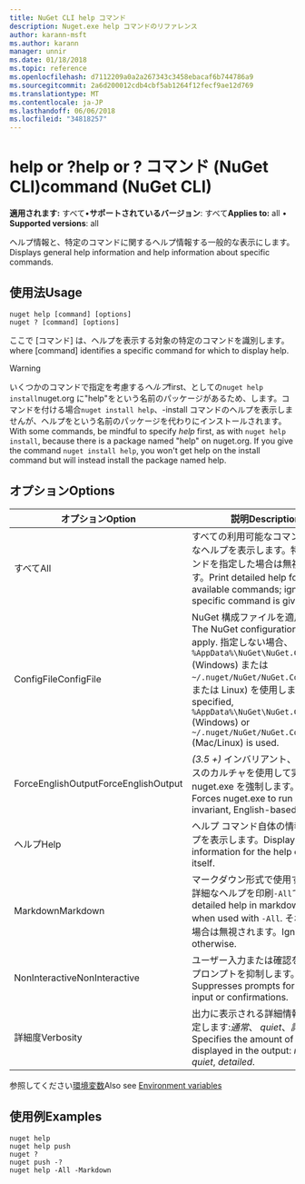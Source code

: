 ```yaml
---
title: NuGet CLI help コマンド
description: Nuget.exe help コマンドのリファレンス
author: karann-msft
ms.author: karann
manager: unnir
ms.date: 01/18/2018
ms.topic: reference
ms.openlocfilehash: d7112209a0a2a267343c3458ebacaf6b744786a9
ms.sourcegitcommit: 2a6d200012cdb4cbf5ab1264f12fecf9ae12d769
ms.translationtype: MT
ms.contentlocale: ja-JP
ms.lasthandoff: 06/06/2018
ms.locfileid: "34818257"
---
```

# <a name="help-or--command-nuget-cli"></a><span data-ttu-id="77478-103">help or ?</span><span class="sxs-lookup"><span data-stu-id="77478-103">help or ?</span></span> <span data-ttu-id="77478-104">コマンド (NuGet CLI)</span><span class="sxs-lookup"><span data-stu-id="77478-104">command (NuGet CLI)</span></span>

<span data-ttu-id="77478-105">**適用されます:** すべて&bullet;**サポートされているバージョン**: すべて</span><span class="sxs-lookup"><span data-stu-id="77478-105">**Applies to:** all &bullet; **Supported versions**: all</span></span>

<span data-ttu-id="77478-106">ヘルプ情報と、特定のコマンドに関するヘルプ情報する一般的な表示にします。</span><span class="sxs-lookup"><span data-stu-id="77478-106">Displays general help information and help information about specific commands.</span></span>

## <a name="usage"></a><span data-ttu-id="77478-107">使用法</span><span class="sxs-lookup"><span data-stu-id="77478-107">Usage</span></span>

```cli
nuget help [command] [options]
nuget ? [command] [options]
```

<span data-ttu-id="77478-108">ここで [コマンド] は、ヘルプを表示する対象の特定のコマンドを識別します。</span><span class="sxs-lookup"><span data-stu-id="77478-108">where [command] identifies a specific command for which to display help.</span></span>

> [!Warning]
> <span data-ttu-id="77478-109">いくつかのコマンドで指定を考慮する*ヘルプ*first、としての`nuget help install`nuget.org に"help"をという名前のパッケージがあるため、します。コマンドを付ける場合`nuget install help`、-install コマンドのヘルプを表示しませんが、ヘルプをという名前のパッケージを代わりにインストールされます。</span><span class="sxs-lookup"><span data-stu-id="77478-109">With some commands, be mindful to specify *help* first, as with `nuget help install`, because there is a package named "help" on nuget.org. If you give the command `nuget install help`, you won't get help on the install command but will instead install the package named help.</span></span>

## <a name="options"></a><span data-ttu-id="77478-110">オプション</span><span class="sxs-lookup"><span data-stu-id="77478-110">Options</span></span>

| <span data-ttu-id="77478-111">オプション</span><span class="sxs-lookup"><span data-stu-id="77478-111">Option</span></span> | <span data-ttu-id="77478-112">説明</span><span class="sxs-lookup"><span data-stu-id="77478-112">Description</span></span> |
| --- | --- |
| <span data-ttu-id="77478-113">すべて</span><span class="sxs-lookup"><span data-stu-id="77478-113">All</span></span> | <span data-ttu-id="77478-114">すべての利用可能なコマンドは詳細なヘルプを表示します。特定のコマンドを指定した場合は無視されます。</span><span class="sxs-lookup"><span data-stu-id="77478-114">Print detailed help for all available commands; ignored if a specific command is given.</span></span> |
| <span data-ttu-id="77478-115">ConfigFile</span><span class="sxs-lookup"><span data-stu-id="77478-115">ConfigFile</span></span> | <span data-ttu-id="77478-116">NuGet 構成ファイルを適用します。</span><span class="sxs-lookup"><span data-stu-id="77478-116">The NuGet configuration file to apply.</span></span> <span data-ttu-id="77478-117">指定しない場合、 `%AppData%\NuGet\NuGet.Config` (Windows) または`~/.nuget/NuGet/NuGet.Config`(Mac または Linux) を使用します。</span><span class="sxs-lookup"><span data-stu-id="77478-117">If not specified, `%AppData%\NuGet\NuGet.Config` (Windows) or `~/.nuget/NuGet/NuGet.Config` (Mac/Linux) is used.</span></span>|
| <span data-ttu-id="77478-118">ForceEnglishOutput</span><span class="sxs-lookup"><span data-stu-id="77478-118">ForceEnglishOutput</span></span> | <span data-ttu-id="77478-119">*(3.5 +)* インバリアント、英語ベースのカルチャを使用して実行する nuget.exe を強制します。</span><span class="sxs-lookup"><span data-stu-id="77478-119">*(3.5+)* Forces nuget.exe to run using an invariant, English-based culture.</span></span> |
| <span data-ttu-id="77478-120">ヘルプ</span><span class="sxs-lookup"><span data-stu-id="77478-120">Help</span></span> | <span data-ttu-id="77478-121">ヘルプ コマンド自体の情報のヘルプを表示します。</span><span class="sxs-lookup"><span data-stu-id="77478-121">Displays help information for the help command itself.</span></span> |
| <span data-ttu-id="77478-122">Markdown</span><span class="sxs-lookup"><span data-stu-id="77478-122">Markdown</span></span> | <span data-ttu-id="77478-123">マークダウン形式で使用する場合の詳細なヘルプを印刷`-All`です。</span><span class="sxs-lookup"><span data-stu-id="77478-123">Print detailed help in markdown format when used with `-All`.</span></span> <span data-ttu-id="77478-124">それ以外の場合は無視されます。</span><span class="sxs-lookup"><span data-stu-id="77478-124">Ignored otherwise.</span></span> |
| <span data-ttu-id="77478-125">NonInteractive</span><span class="sxs-lookup"><span data-stu-id="77478-125">NonInteractive</span></span> | <span data-ttu-id="77478-126">ユーザー入力または確認を要求するプロンプトを抑制します。</span><span class="sxs-lookup"><span data-stu-id="77478-126">Suppresses prompts for user input or confirmations.</span></span> |
| <span data-ttu-id="77478-127">詳細度</span><span class="sxs-lookup"><span data-stu-id="77478-127">Verbosity</span></span> | <span data-ttu-id="77478-128">出力に表示される詳細情報の量を指定します:*通常*、 *quiet*、*詳細*です。</span><span class="sxs-lookup"><span data-stu-id="77478-128">Specifies the amount of detail displayed in the output: *normal*, *quiet*, *detailed*.</span></span> |

<span data-ttu-id="77478-129">参照してください[環境変数](cli-ref-environment-variables.md)</span><span class="sxs-lookup"><span data-stu-id="77478-129">Also see [Environment variables](cli-ref-environment-variables.md)</span></span>

## <a name="examples"></a><span data-ttu-id="77478-130">使用例</span><span class="sxs-lookup"><span data-stu-id="77478-130">Examples</span></span>

```cli
nuget help
nuget help push
nuget ?
nuget push -?
nuget help -All -Markdown
```

